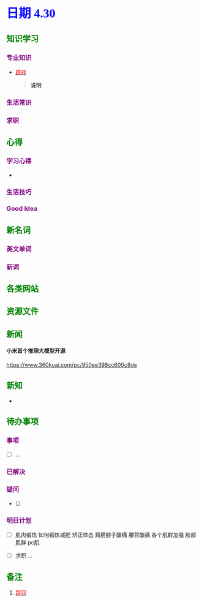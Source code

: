 ## <font color = blue face=楷体 size=6>日期 4.30 </font>

## <font color = green>知识学习 </font>
### <font color = purple>专业知识 </font>
+ <a id = "01-1">  [<font color = red>跳转</font>](#01-2)
   > <font color = o> 说明 </font>
### <font color = purple>生活常识 </font>

### <font color = purple>求职 </font>



## <font color = green>心得 </font>
### <font color = purple>学习心得 </font>
+ 
### <font color = purple>生活技巧 </font>

### <font color = purple>Good Idea </font>



## <font color = green>新名词 </font>
### <font color = purple>英文单词 </font>
### <font color = purple>新词 </font>



## <font color = green>各类网站 </font>


## <font color = green>资源文件 </font>


## <font color = green>新闻 </font>
#### 小米首个推理大模型开源
https://www.360kuai.com/pc/950ee398cc600c8de  

## <font color = green>新知 </font>
+ 

## <font color = green>待办事项 </font>
### <font color = purple>事项 </font>
- [ ] ...
### <font color = purple>已解决 </font>
### <font color = purple>疑问 </font>
- [ ] 
### <font color = purple>明日计划 </font>
- [ ] 肌肉锻炼
	如何锻炼减肥
	矫正体态
	肩膀脖子酸痛
	腰背酸痛
	各个肌群加强
	脸部肌群
	pc肌
- [ ] 求职
...


## <font color = green>备注 </font>
  1. <a id ="01-2">[<font color = red>跳回</font>](#01-1)








<!--stackedit_data:
eyJoaXN0b3J5IjpbLTI5NDI4NjE0NiwtMTk2NTQwMDA5MCwxMD
Q2MzA5NjU0XX0=
-->